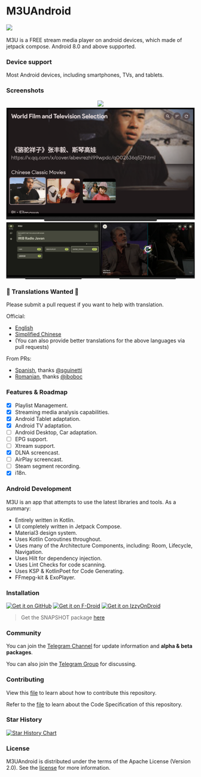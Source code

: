 # M3UAndroid

<a href="https://t.me/m3u_android"><img src="https://img.shields.io/badge/Telegram-2CA5E0?style=flat&logo=telegram&logoColor=white"></a>

M3U is a FREE stream media player on android devices, which made of jetpack compose.
Android 8.0 and above supported.

### Device support

Most Android devices, including smartphones, TVs, and tablets.

### Screenshots

<div align="center">
<img src=".github/images/phone/deviceframes.png"/>
<img src=".github/images/tv/playlist.png"/>
</div>
<div style="display:flex;">
<img src=".github/images/tv/foryou.png" width="45%" style="flex:1" />
<img src=".github/images/tv/player.png" width="45%" style="flex:1" />
</div>

### 📢 Translations Wanted 📢

Please submit a pull request if you want to help with translation.

Official:

- [English](i18n/src/main/res/values)
- [Simplified Chinese](i18n/src/main/res/values-zh-rCN)
- (You can also provide better translations for the above languages via pull requests)

From PRs:

- [Spanish](i18n/src/main/res/values-es-rES),
  thanks [@sguinetti](https://github.com/sguinetti/M3UAndroid)
- [Romanian](i18n/src/main/res/values-ro-rRO),
  thanks [@iboboc](https://github.com/iboboc/M3UAndroid)

### Features & Roadmap

- [x] Playlist Management.
- [x] Streaming media analysis capabilities.
- [x] Android Tablet adaptation.
- [x] Android TV adaptation.
- [ ] Android Desktop, Car adaptation.
- [ ] EPG support.
- [ ] Xtream support.
- [x] DLNA screencast.
- [ ] AirPlay screencast.
- [ ] Steam segment recording.
- [x] i18n.

### Android Development

M3U is an app that attempts to use the latest libraries and tools. As a summary:

- Entirely written in Kotlin.
- UI completely written in Jetpack Compose.
- Material3 design system.
- Uses Kotlin Coroutines throughout.
- Uses many of the Architecture Components, including: Room, Lifecycle, Navigation.
- Uses Hilt for dependency injection.
- Uses Lint Checks for code scanning.
- Uses KSP & KotlinPoet for Code Generating.
- FFmepg-kit & ExoPlayer.

### Installation

[<img src="https://github.com/realOxy/M3UAndroid/assets/5572928/c407b17c-f64f-4486-ade1-6048eb177e67"
alt="Get it on GitHub"
height="80">](https://github.com/realOxy/M3UAndroid/releases/latest)
[<img src="https://fdroid.gitlab.io/artwork/badge/get-it-on.png"
alt="Get it on F-Droid"
height="80">](https://f-droid.org/packages/com.m3u.androidApp)
[<img src="https://github.com/realOxy/M3UAndroid/assets/5572928/4ba5a44a-c5e4-4634-a7aa-b8dda0992ba2"
alt="Get it on IzzyOnDroid"
height="80">](https://apt.izzysoft.de/fdroid/index/apk/com.m3u.androidApp)
> Get the SNAPSHOT package [here](https://nightly.link/realOxy/M3UAndroid/workflows/android/master/artifact.zip)

### Community

You can join the [Telegram Channel](https://t.me/m3u_android) for update information and **alpha &
beta packages**.

You can also join the [Telegram Group](https://t.me/m3u_android_chat) for discussing.

### Contributing

View this [file](CONTRIBUTING.md) to learn about how to contribute this repository.

Refer to the [file](RULES.md) to learn about the Code Specification of this repository.

### Star History

<a href="https://star-history.com/#realOxy/M3UAndroid&Date">
  <picture>
    <source media="(prefers-color-scheme: dark)" srcset="https://api.star-history.com/svg?repos=realOxy/M3UAndroid&type=Date&theme=dark" />
    <source media="(prefers-color-scheme: light)" srcset="https://api.star-history.com/svg?repos=realOxy/M3UAndroid&type=Date" />
    <img alt="Star History Chart" src="https://api.star-history.com/svg?repos=realOxy/M3UAndroid&type=Date" />
  </picture>
</a>

### License

M3UAndroid is distributed under the terms of the Apache License (Version 2.0). See
the [license](LICENSE) for more information.

